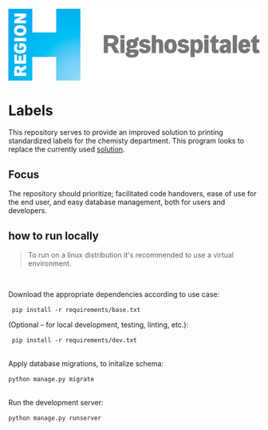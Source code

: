 ![Rigshospitalets logo](graphics/Logo_Rigshospitalet.png)

# Labels

This repository serves to provide an improved solution to printing standardized labels for the chemisty department. This program looks to replace the currently used [solution](http://hopper.petnet.rh.dk/labels/). 

## Focus

The repository should prioritize; facilitated code handovers, ease of use for the end user, and easy database management, both for users and developers.


## how to run locally

>To run on a linux distribution it's recommended to use a virtual environment.

<br />

Download the appropriate dependencies according to use case:
```
 pip install -r requirements/base.txt
```
(Optional – for local development, testing, linting, etc.):
```
 pip install -r requirements/dev.txt
```
<br />
Apply database migrations, to initalize schema:

```
python manage.py migrate
```

<br />
Run the development server:

```
python manage.py runserver
```